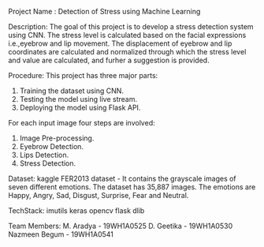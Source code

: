 Project Name : Detection of Stress using Machine Learning

Description:
The goal of this project is to develop a stress detection system using CNN. The stress level is calculated based on the facial expressions i.e.,eyebrow and lip movement. The displacement of eyebrow and lip coordinates are calculated and normalized through which the stress level and value are calculated, and furher a suggestion is provided.

Procedure:
This project has three major parts:
1. Training the dataset using CNN.
2. Testing the model using live stream.
3. Deploying the model using Flask API.

For each input image four steps are involved:
1. Image Pre-processing.
2. Eyebrow Detection.
3. Lips Detection.
4. Stress Detection.

Dataset:
kaggle FER2013 dataset - It contains the grayscale images of seven different emotions. The dataset has 35,887 images. The emotions are Happy, Angry, Sad, Disgust, Surprise, Fear and Neutral. 

TechStack:
imutils
keras 
opencv
flask
dlib

Team Members:
M. Aradya - 19WH1A0525
D. Geetika - 19WH1A0530
Nazmeen Begum - 19WH1A0541
